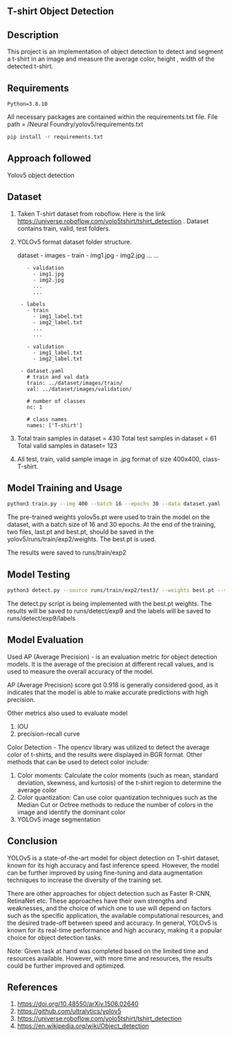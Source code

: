 
## T-shirt Object Detection

## Description

This project is an implementation of object detection to detect and segment a t-shirt in an image and measure the average color, height , width of the detected t-shirt.

## Requirements

    Python=3.8.10

All necessary packages are contained within the requirements.txt file. File path = /Neural Foundry/yolov5/requirements.txt

```sh
pip install -r requirements.txt
```

## Approach followed

Yolov5 object detection

## Dataset

1. Taken T-shirt dataset from roboflow. Here is the link https://universe.roboflow.com/yolo5tshirt/tshirt_detection . Dataset contains train, valid, test folders.

2. YOLOv5 format dataset folder structure.

     dataset
        - images
          - train
            - img1.jpg
            - img2.jpg
            ...
            ...
            
          - validation
            - img1.jpg
            - img2.jpg
            ...
            ...

        - labels
          - train
            - img1_label.txt
            - img2_label.txt
            ...
            ...

          - validation
            - img1_label.txt
            - img2_label.txt

        - dataset.yaml
          # train and val data
          train: ../dataset/images/train/
          val: ../dataset/images/validation/

          # number of classes
          nc: 1

          # class names
          names: ['T-shirt']


3. Total train samples in dataset = 430
   Total test  samples in dataset = 61
   Total valid  samples in dataset= 123

4. All test, train, valid sample image in .jpg format of size 400x400, class- T-shirt.


## Model Training and Usage

```sh
python3 train.py --img 400 --batch 16 --epochs 30 --data dataset.yaml --weights yolov5s.pt --cache
```


The pre-trained weights yolov5s.pt were used to train the model on the dataset, with a batch size of 16 and 30 epochs. At the end of the training, two files, last.pt and best.pt, should be saved in the yolov5/runs/train/exp2/weights. The best.pt is used.

The results were saved to runs/train/exp2

## Model Testing

```sh
python3 detect.py --source runs/train/exp2/test3/ --weights best.pt --save-conf --save-txt
```
The detect.py script is being implemented with the best.pt weights. The results will be saved to runs/detect/exp9 and the labels will be saved to runs/detect/exp9/labels



## Model Evaluation

Used AP (Average Precision) - is an evaluation metric for object detection models. It is the average of the precision at different recall values, and is used to measure the overall accuracy of the model.

AP (Average Precision) score got 0.918 is generally considered good, as it indicates that the model is able to make accurate predictions with high precision.

Other metrics also used to evaluate model 

1. IOU
2. precision-recall curve


Color Detection - The opencv library was utilized to detect the average color of t-shirts, and the results were displayed in BGR format. Other methods that can be used to detect color include:

1. Color moments: Calculate the color moments (such as mean, standard deviation, skewness, and kurtosis) of the t-shirt region to determine the average color
2. Color quantization: Can use color quantization techniques such as the Median Cut or Octree methods to reduce the number of colors in the image and identify the dominant color
3. YOLOv5 image segmentation



## Conclusion

YOLOv5 is a state-of-the-art model for object detection on T-shirt dataset, known for its high accuracy and fast inference speed. However, the model can be further improved by using fine-tuning and data augmentation techniques to increase the diversity of the training set.

There are other approaches for object detection such as Faster R-CNN, RetinaNet etc. These approaches have their own strengths and weaknesses, and the choice of which one to use will depend on factors such as the specific application, the available computational resources, and the desired trade-off between speed and accuracy. In general, YOLOv5 is known for its real-time performance and high accuracy, making it a popular choice for object detection tasks.

Note: Given task at hand was completed based on the limited time and resources available. However, with more time and resources, the results could be further improved and optimized.


## References

1. https://doi.org/10.48550/arXiv.1506.02640
2. https://github.com/ultralytics/yolov5
3. https://universe.roboflow.com/yolo5tshirt/tshirt_detection
4. https://en.wikipedia.org/wiki/Object_detection
